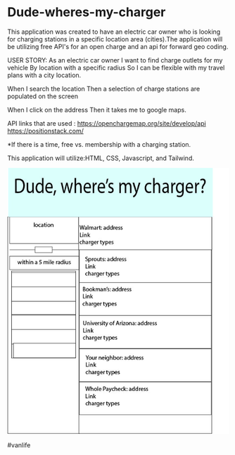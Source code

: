 # Dude-wheres-my-charger
This application was created to have an electric car owner who is looking for charging stations in a specific location area (cities).The application will be utilizing free API's for an open charge and an api for forward geo coding.


USER STORY:
As an electric car owner
I want to find charge outlets for my vehicle 
By location with a specific radius 
So I can be flexible with my travel plans with a city location.


When I search the location
Then a selection of charge stations are populated on the screen

When I click on the address 
Then it takes me to google maps.

API links that are used :
https://openchargemap.org/site/develop/api
https://positionstack.com/



*If there is a time, free vs. membership with a charging station.

This application will utilize:HTML, CSS, Javascript, and Tailwind.


![Dude wheres my charger](./assets/wireframe.jpg)


#vanlife